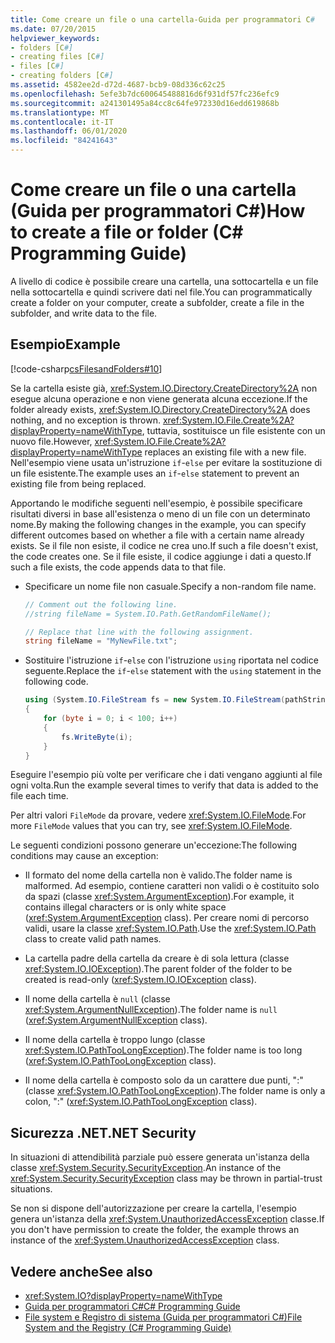 ```yaml
---
title: Come creare un file o una cartella-Guida per programmatori C#
ms.date: 07/20/2015
helpviewer_keywords:
- folders [C#]
- creating files [C#]
- files [C#]
- creating folders [C#]
ms.assetid: 4582ee2d-d72d-4687-bcb9-08d336c62c25
ms.openlocfilehash: 5efe3b7dc600645488816d6f931df57fc236efc9
ms.sourcegitcommit: a241301495a84cc8c64fe972330d16edd619868b
ms.translationtype: MT
ms.contentlocale: it-IT
ms.lasthandoff: 06/01/2020
ms.locfileid: "84241643"
---
```

# <a name="how-to-create-a-file-or-folder-c-programming-guide"></a><span data-ttu-id="f5c84-102">Come creare un file o una cartella (Guida per programmatori C#)</span><span class="sxs-lookup"><span data-stu-id="f5c84-102">How to create a file or folder (C# Programming Guide)</span></span>
<span data-ttu-id="f5c84-103">A livello di codice è possibile creare una cartella, una sottocartella e un file nella sottocartella e quindi scrivere dati nel file.</span><span class="sxs-lookup"><span data-stu-id="f5c84-103">You can programmatically create a folder on your computer, create a subfolder, create a file in the subfolder, and write data to the file.</span></span>  
  
## <a name="example"></a><span data-ttu-id="f5c84-104">Esempio</span><span class="sxs-lookup"><span data-stu-id="f5c84-104">Example</span></span>  
 [!code-csharp[csFilesandFolders#10](~/samples/snippets/csharp/VS_Snippets_VBCSharp/csFilesAndFolders/CS/FileIteration.cs#10)]  
  
 <span data-ttu-id="f5c84-105">Se la cartella esiste già, <xref:System.IO.Directory.CreateDirectory%2A> non esegue alcuna operazione e non viene generata alcuna eccezione.</span><span class="sxs-lookup"><span data-stu-id="f5c84-105">If the folder already exists, <xref:System.IO.Directory.CreateDirectory%2A> does nothing, and no exception is thrown.</span></span> <span data-ttu-id="f5c84-106"><xref:System.IO.File.Create%2A?displayProperty=nameWithType>, tuttavia, sostituisce un file esistente con un nuovo file.</span><span class="sxs-lookup"><span data-stu-id="f5c84-106">However, <xref:System.IO.File.Create%2A?displayProperty=nameWithType> replaces an existing file with a new file.</span></span> <span data-ttu-id="f5c84-107">Nell'esempio viene usata un'istruzione `if`-`else` per evitare la sostituzione di un file esistente.</span><span class="sxs-lookup"><span data-stu-id="f5c84-107">The example uses an `if`-`else` statement to prevent an existing file from being replaced.</span></span>  
  
 <span data-ttu-id="f5c84-108">Apportando le modifiche seguenti nell'esempio, è possibile specificare risultati diversi in base all'esistenza o meno di un file con un determinato nome.</span><span class="sxs-lookup"><span data-stu-id="f5c84-108">By making the following changes in the example, you can specify different outcomes based on whether a file with a certain name already exists.</span></span> <span data-ttu-id="f5c84-109">Se il file non esiste, il codice ne crea uno.</span><span class="sxs-lookup"><span data-stu-id="f5c84-109">If such a file doesn't exist, the code creates one.</span></span> <span data-ttu-id="f5c84-110">Se il file esiste, il codice aggiunge i dati a questo.</span><span class="sxs-lookup"><span data-stu-id="f5c84-110">If such a file exists, the code appends data to that file.</span></span>  
  
- <span data-ttu-id="f5c84-111">Specificare un nome file non casuale.</span><span class="sxs-lookup"><span data-stu-id="f5c84-111">Specify a non-random file name.</span></span>  
  
    ```csharp  
    // Comment out the following line.  
    //string fileName = System.IO.Path.GetRandomFileName();  
  
    // Replace that line with the following assignment.  
    string fileName = "MyNewFile.txt";  
    ```  
  
- <span data-ttu-id="f5c84-112">Sostituire l'istruzione `if`-`else` con l'istruzione `using` riportata nel codice seguente.</span><span class="sxs-lookup"><span data-stu-id="f5c84-112">Replace the `if`-`else` statement with the `using` statement in the following code.</span></span>  
  
    ```csharp  
    using (System.IO.FileStream fs = new System.IO.FileStream(pathString, FileMode.Append))
    {  
        for (byte i = 0; i < 100; i++)  
        {  
            fs.WriteByte(i);  
        }  
    }  
    ```  
  
 <span data-ttu-id="f5c84-113">Eseguire l'esempio più volte per verificare che i dati vengano aggiunti al file ogni volta.</span><span class="sxs-lookup"><span data-stu-id="f5c84-113">Run the example several times to verify that data is added to the file each time.</span></span>  
  
 <span data-ttu-id="f5c84-114">Per altri valori `FileMode` da provare, vedere <xref:System.IO.FileMode>.</span><span class="sxs-lookup"><span data-stu-id="f5c84-114">For more `FileMode` values that you can try, see <xref:System.IO.FileMode>.</span></span>  
  
 <span data-ttu-id="f5c84-115">Le seguenti condizioni possono generare un'eccezione:</span><span class="sxs-lookup"><span data-stu-id="f5c84-115">The following conditions may cause an exception:</span></span>  
  
- <span data-ttu-id="f5c84-116">Il formato del nome della cartella non è valido.</span><span class="sxs-lookup"><span data-stu-id="f5c84-116">The folder name is malformed.</span></span> <span data-ttu-id="f5c84-117">Ad esempio, contiene caratteri non validi o è costituito solo da spazi (classe <xref:System.ArgumentException>).</span><span class="sxs-lookup"><span data-stu-id="f5c84-117">For example, it contains illegal characters or is only white space (<xref:System.ArgumentException> class).</span></span> <span data-ttu-id="f5c84-118">Per creare nomi di percorso validi, usare la classe <xref:System.IO.Path>.</span><span class="sxs-lookup"><span data-stu-id="f5c84-118">Use the <xref:System.IO.Path> class to create valid path names.</span></span>  
  
- <span data-ttu-id="f5c84-119">La cartella padre della cartella da creare è di sola lettura (classe <xref:System.IO.IOException>).</span><span class="sxs-lookup"><span data-stu-id="f5c84-119">The parent folder of the folder to be created is read-only (<xref:System.IO.IOException> class).</span></span>  
  
- <span data-ttu-id="f5c84-120">Il nome della cartella è `null` (classe <xref:System.ArgumentNullException>).</span><span class="sxs-lookup"><span data-stu-id="f5c84-120">The folder name is `null` (<xref:System.ArgumentNullException> class).</span></span>  
  
- <span data-ttu-id="f5c84-121">Il nome della cartella è troppo lungo (classe <xref:System.IO.PathTooLongException>).</span><span class="sxs-lookup"><span data-stu-id="f5c84-121">The folder name is too long (<xref:System.IO.PathTooLongException> class).</span></span>  
  
- <span data-ttu-id="f5c84-122">Il nome della cartella è composto solo da un carattere due punti, ":" (classe <xref:System.IO.PathTooLongException>).</span><span class="sxs-lookup"><span data-stu-id="f5c84-122">The folder name is only a colon, ":" (<xref:System.IO.PathTooLongException> class).</span></span>  
  
## <a name="net-security"></a><span data-ttu-id="f5c84-123">Sicurezza .NET</span><span class="sxs-lookup"><span data-stu-id="f5c84-123">.NET Security</span></span>  
 <span data-ttu-id="f5c84-124">In situazioni di attendibilità parziale può essere generata un'istanza della classe <xref:System.Security.SecurityException>.</span><span class="sxs-lookup"><span data-stu-id="f5c84-124">An instance of the <xref:System.Security.SecurityException> class may be thrown in partial-trust situations.</span></span>  
  
 <span data-ttu-id="f5c84-125">Se non si dispone dell'autorizzazione per creare la cartella, l'esempio genera un'istanza della <xref:System.UnauthorizedAccessException> classe.</span><span class="sxs-lookup"><span data-stu-id="f5c84-125">If you don't have permission to create the folder, the example throws an instance of the <xref:System.UnauthorizedAccessException> class.</span></span>  
  
## <a name="see-also"></a><span data-ttu-id="f5c84-126">Vedere anche</span><span class="sxs-lookup"><span data-stu-id="f5c84-126">See also</span></span>

- <xref:System.IO?displayProperty=nameWithType>
- [<span data-ttu-id="f5c84-127">Guida per programmatori C#</span><span class="sxs-lookup"><span data-stu-id="f5c84-127">C# Programming Guide</span></span>](../index.md)
- [<span data-ttu-id="f5c84-128">File system e Registro di sistema (Guida per programmatori C#)</span><span class="sxs-lookup"><span data-stu-id="f5c84-128">File System and the Registry (C# Programming Guide)</span></span>](./index.md)
